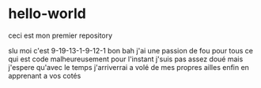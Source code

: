 # hello-world
ceci est mon premier repository

slu moi c'est 9-19-13-1-9-12-1
bon bah j'ai une passion de fou pour tous ce qui est code
malheureusement pour l'instant j'suis pas assez doué mais j'espere qu'avec le temps 
j'arriverrai a volé de mes propres ailles
enfin en apprenant a vos cotés
